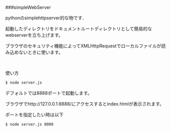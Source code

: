 ###simpleWebServer

pythonのsimplehttpserver的な物です．

起動したディレクトリをドキュメントルートディレクトリとして簡易的なwebserverを立ち上げます。

ブラウザのセキュリティ機能によってXMLHttpRequestでローカルファイルが読み込めないときに使います。

<br />

使い方

```sh
$ node server.js 
```

デフォルトでは8888ポートで起動します。

ブラウザでhttp://127.0.0.1:8888/にアクセスするとindex.htmlが表示されます。

ポートを指定したい時は以下


```sh
$ node server.js 8000
```